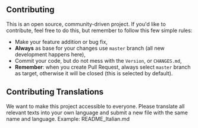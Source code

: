 Contributing
------------

This is an open source, community-driven project. If you'd like to contribute,
feel free to do this, but remember to follow this few simple rules:

- Make your feature addition or bug fix,
- __Always__ as base for your changes use `master` branch (all new development
  happens here),
- Commit your code, but do not mess with the `Version`, or
  `CHANGES.md`,
- __Remember__: when you create Pull Request, always select `master` branch as
  target, otherwise it will be closed (this is selected by default).

Contributing Translations
--------------------------------------

We want to make this project accessible to everyone. Please translate all relevant
texts into your own language and submit a new file with the same name and language.
Example: README_Italian.md
